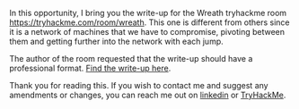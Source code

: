 In this opportunity, I bring you the write-up for the Wreath tryhackme room https://tryhackme.com/room/wreath. This one is different from others since it is a network of machines that we have to compromise, pivoting between them and getting further into the network with each jump.

The author of the room requested that the write-up should have a professional format. [Find the write-up here](https://npalumbo.github.io/thm-writeups/report_wreath.pdf).

Thank you for reading this. If you wish to contact me and suggest any amendments or changes, you can reach me out on [linkedin](https://es.linkedin.com/in/nicol%C3%A1s-palumbo-9372615) or [TryHackMe](https://tryhackme.com/p/nicopalumbo).
